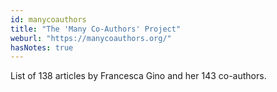 ```yaml
---
id: manycoauthors
title: "The 'Many Co-Authors' Project"
weburl: "https://manycoauthors.org/"
hasNotes: true
---
```


List of 138 articles by Francesca Gino and her 143 co-authors.
